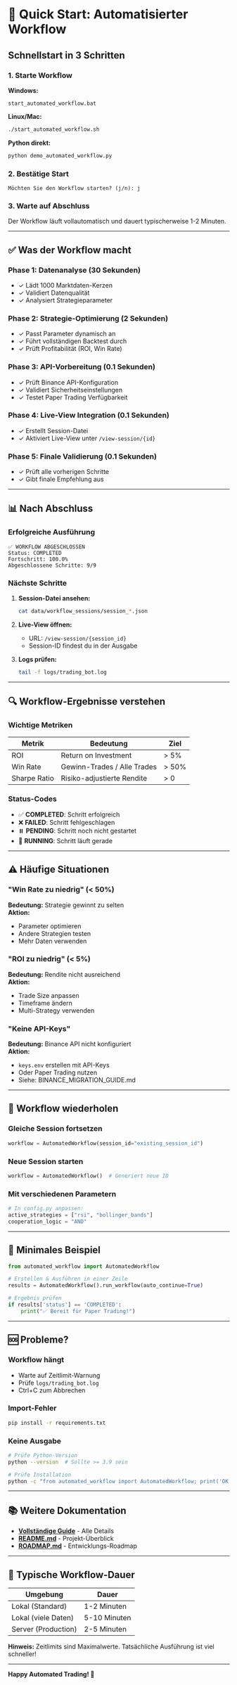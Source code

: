 # 🚀 Quick Start: Automatisierter Workflow

## Schnellstart in 3 Schritten

### 1. Starte Workflow

**Windows:**
```batch
start_automated_workflow.bat
```

**Linux/Mac:**
```bash
./start_automated_workflow.sh
```

**Python direkt:**
```bash
python demo_automated_workflow.py
```

### 2. Bestätige Start

```
Möchten Sie den Workflow starten? (j/n): j
```

### 3. Warte auf Abschluss

Der Workflow läuft vollautomatisch und dauert typischerweise 1-2 Minuten.

---

## ✅ Was der Workflow macht

### Phase 1: Datenanalyse (30 Sekunden)
- ✓ Lädt 1000 Marktdaten-Kerzen
- ✓ Validiert Datenqualität
- ✓ Analysiert Strategieparameter

### Phase 2: Strategie-Optimierung (2 Sekunden)
- ✓ Passt Parameter dynamisch an
- ✓ Führt vollständigen Backtest durch
- ✓ Prüft Profitabilität (ROI, Win Rate)

### Phase 3: API-Vorbereitung (0.1 Sekunden)
- ✓ Prüft Binance API-Konfiguration
- ✓ Validiert Sicherheitseinstellungen
- ✓ Testet Paper Trading Verfügbarkeit

### Phase 4: Live-View Integration (0.1 Sekunden)
- ✓ Erstellt Session-Datei
- ✓ Aktiviert Live-View unter `/view-session/{id}`

### Phase 5: Finale Validierung (0.1 Sekunden)
- ✓ Prüft alle vorherigen Schritte
- ✓ Gibt finale Empfehlung aus

---

## 📊 Nach Abschluss

### Erfolgreiche Ausführung
```
✅ WORKFLOW ABGESCHLOSSEN
Status: COMPLETED
Fortschritt: 100.0%
Abgeschlossene Schritte: 9/9
```

### Nächste Schritte
1. **Session-Datei ansehen:**
   ```bash
   cat data/workflow_sessions/session_*.json
   ```

2. **Live-View öffnen:**
   - URL: `/view-session/{session_id}`
   - Session-ID findest du in der Ausgabe

3. **Logs prüfen:**
   ```bash
   tail -f logs/trading_bot.log
   ```

---

## 🔍 Workflow-Ergebnisse verstehen

### Wichtige Metriken

| Metrik | Bedeutung | Ziel |
|--------|-----------|------|
| ROI | Return on Investment | > 5% |
| Win Rate | Gewinn-Trades / Alle Trades | > 50% |
| Sharpe Ratio | Risiko-adjustierte Rendite | > 0 |

### Status-Codes

- ✅ **COMPLETED**: Schritt erfolgreich
- ❌ **FAILED**: Schritt fehlgeschlagen
- ⏸️ **PENDING**: Schritt noch nicht gestartet
- 🔄 **RUNNING**: Schritt läuft gerade

---

## ⚠️ Häufige Situationen

### "Win Rate zu niedrig" (< 50%)
**Bedeutung:** Strategie gewinnt zu selten  
**Aktion:** 
- Parameter optimieren
- Andere Strategien testen
- Mehr Daten verwenden

### "ROI zu niedrig" (< 5%)
**Bedeutung:** Rendite nicht ausreichend  
**Aktion:**
- Trade Size anpassen
- Timeframe ändern
- Multi-Strategy verwenden

### "Keine API-Keys"
**Bedeutung:** Binance API nicht konfiguriert  
**Aktion:**
- `keys.env` erstellen mit API-Keys
- Oder Paper Trading nutzen
- Siehe: BINANCE_MIGRATION_GUIDE.md

---

## 🔧 Workflow wiederholen

### Gleiche Session fortsetzen
```python
workflow = AutomatedWorkflow(session_id="existing_session_id")
```

### Neue Session starten
```python
workflow = AutomatedWorkflow()  # Generiert neue ID
```

### Mit verschiedenen Parametern
```python
# In config.py anpassen:
active_strategies = ["rsi", "bollinger_bands"]
cooperation_logic = "AND"
```

---

## 📝 Minimales Beispiel

```python
from automated_workflow import AutomatedWorkflow

# Erstellen & Ausführen in einer Zeile
results = AutomatedWorkflow().run_workflow(auto_continue=True)

# Ergebnis prüfen
if results['status'] == 'COMPLETED':
    print("✅ Bereit für Paper Trading!")
```

---

## 🆘 Probleme?

### Workflow hängt
- Warte auf Zeitlimit-Warnung
- Prüfe `logs/trading_bot.log`
- Ctrl+C zum Abbrechen

### Import-Fehler
```bash
pip install -r requirements.txt
```

### Keine Ausgabe
```bash
# Prüfe Python-Version
python --version  # Sollte >= 3.9 sein

# Prüfe Installation
python -c "from automated_workflow import AutomatedWorkflow; print('OK')"
```

---

## 📚 Weitere Dokumentation

- **[Vollständige Guide](AUTOMATED_WORKFLOW_GUIDE.md)** - Alle Details
- **[README.md](README.md)** - Projekt-Überblick
- **[ROADMAP.md](ROADMAP.md)** - Entwicklungs-Roadmap

---

## 🎯 Typische Workflow-Dauer

| Umgebung | Dauer |
|----------|-------|
| Lokal (Standard) | 1-2 Minuten |
| Lokal (viele Daten) | 5-10 Minuten |
| Server (Production) | 2-5 Minuten |

**Hinweis:** Zeitlimits sind Maximalwerte. Tatsächliche Ausführung ist viel schneller!

---

**Happy Automated Trading! 🚀**
